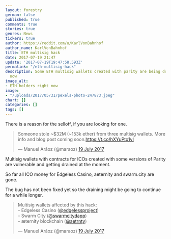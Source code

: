 ```yaml
---
layout: forestry
german: false
published: true
comments: true
stories: true
genres: News
tickers: true
author: https://reddit.com/u/KarlVonBahnhof
author_name: KarlVonBahnhof
title: ETH multisig hack
date: 2017-07-19 21:47
update: '2017-07-19T19:47:58.593Z'
permalink: "/eth-multisig-hack"
description: Some ETH multisig wallets created with parity are being drained right
  now
image_alt:
- ETH holders right now
image:
- "/uploads/2017/05/31/pexels-photo-247873.jpeg"
chart: []
categories: []
tags: []
---
```

There is a reason for the selloff, if you are looking for one. 

<blockquote class="twitter-tweet" data-lang="en-gb"><p lang="en" dir="ltr">Someone stole ~$32M (~153k ether) from three multisig wallets. More info and blog post coming soon.<a href="https://t.co/hXYuPto1vI">https://t.co/hXYuPto1vI</a></p>&mdash; Manuel Aráoz (@maraoz) <a href="https://twitter.com/maraoz/status/887751004971831296">19 July 2017</a></blockquote>
<script async src="//platform.twitter.com/widgets.js" charset="utf-8"></script>

Multisig wallets with contracts for ICOs created with some versions of Parity are vulnerable and getting drained at the moment. 

So far all ICO money for Edgeless Casino, aeternity and swarm.city are gone.

The bug has not been fixed yet so the draining might be going to continue for a while longer.

<blockquote class="twitter-tweet" data-lang="en-gb"><p lang="en" dir="ltr">Multisig wallets affected by this hack: <br>- Edgeless Casino (<a href="https://twitter.com/edgelessproject">@edgelessproject</a>)<br>- Swarm City (<a href="https://twitter.com/SwarmCityDApp">@swarmcitydapp</a>)<br>- æternity blockchain (<a href="https://twitter.com/aetrnty">@aetrnty</a>)</p>&mdash; Manuel Aráoz (@maraoz) <a href="https://twitter.com/maraoz/status/887755889897295872">19 July 2017</a></blockquote>
<script async src="//platform.twitter.com/widgets.js" charset="utf-8"></script>